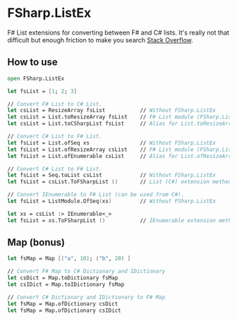 # FSharp.ListEx

F# List extensions for converting between F# and C# lists. It's really not that difficult but enough friction to make you search
[Stack Overflow](https://stackoverflow.com/questions/43271222/converting-between-c-sharp-list-and-f-list).

## How to use

```fs
open FSharp.ListEx

let fsList = [1; 2; 3]

// Convert F# List to C# List.
let csList = ResizeArray fsList           // Without FSharp.ListEx
let csList = List.toResizeArray fsList    // F# List module (FSharp.ListEx)
let csList = List.toCSharpList fsList     // Alias for List.toResizeArray (FSharp.ListEx)

// Convert C# List to F# List.
let fsList = List.ofSeq xs                // Without FSharp.ListEx
let fsList = List.ofResizeArray csList    // F# List module (FSharp.ListEx)
let fsList = List.ofEnumerable csList     // Alias for List.ofResizeArray (FSharp.ListEx)

// Convert C# List to F# List.
let fsList = Seq.toList csList            // Without FSharp.ListEx
let fsList = csList.ToFSharpList ()       // List (C#) extension method (FSharp.ListEx)

// Convert IEnumerable to F# List (can be used from C#).
let fsList = ListModule.OfSeq(xs)         // Without FSharp.ListEx

let xs = csList :> IEnumerable<_>
let fsList = xs.ToFSharpList ()           // IEnumerable extension method (FSharp.ListEx)
```

## Map (bonus)

```fs
let fsMap = Map [("a", 10); ("b", 20) ]

// Convert F# Map to C# Dictionary and IDictionary
let csDict = Map.toDictionary fsMap
let csIDict = Map.toIDictionary fsMap

// Convert C# Dictionary and IDictionary to F# Map
let fsMap = Map.ofDictionary csDict
let fsMap = Map.ofDictionary csIDict
```
